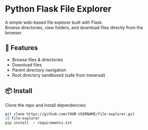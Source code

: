 # Python Flask File Explorer

A simple web-based file explorer built with Flask.  
Browse directories, view folders, and download files directly from the browser.

## 🚀 Features
- Browse files & directories
- Download files
- Parent directory navigation
- Root directory sandboxed (safe from traversal)

## 📦 Install
Clone the repo and install dependencies:
```bash
git clone https://github.com/YOUR-USERNAME/file-explorer.git
cd file-explorer
pip install -r requirements.txt
